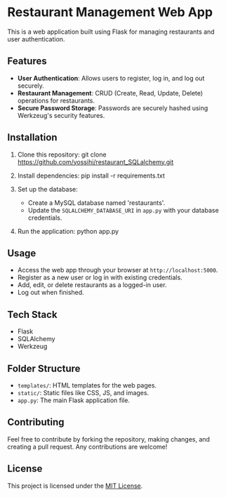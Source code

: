 # Restaurant Management Web App

This is a web application built using Flask for managing restaurants and user authentication.

## Features

- **User Authentication**: Allows users to register, log in, and log out securely.
- **Restaurant Management**: CRUD (Create, Read, Update, Delete) operations for restaurants.
- **Secure Password Storage**: Passwords are securely hashed using Werkzeug's security features.

## Installation

1. Clone this repository:
    git clone https://github.com/yossihi/restaurant_SQLalchemy.git
2. Install dependencies:
    pip install -r requirements.txt

3. Set up the database:
    - Create a MySQL database named 'restaurants'.
    - Update the `SQLALCHEMY_DATABASE_URI` in `app.py` with your database credentials.

4. Run the application: python app.py

## Usage

- Access the web app through your browser at `http://localhost:5000`.
- Register as a new user or log in with existing credentials.
- Add, edit, or delete restaurants as a logged-in user.
- Log out when finished.

## Tech Stack

- Flask
- SQLAlchemy
- Werkzeug

## Folder Structure

- `templates/`: HTML templates for the web pages.
- `static/`: Static files like CSS, JS, and images.
- `app.py`: The main Flask application file.

## Contributing

Feel free to contribute by forking the repository, making changes, and creating a pull request. Any contributions are welcome!

## License

This project is licensed under the [MIT License](LICENSE).
